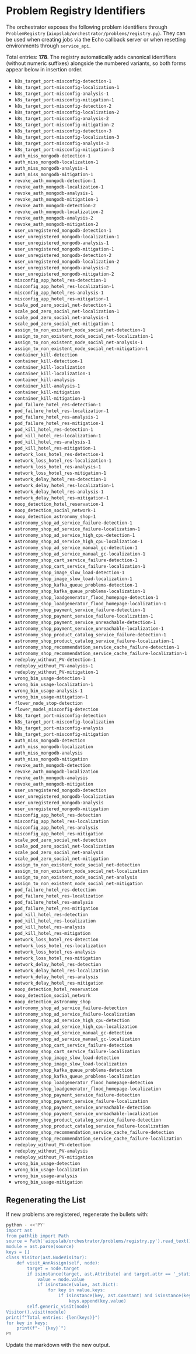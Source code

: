 # Problem Registry Identifiers

The orchestrator exposes the following problem identifiers through
`ProblemRegistry` (`aiopslab/orchestrator/problems/registry.py`). They can be
used when creating jobs via the Echo callback server or when resetting
environments through `service_api`.

Total entries: **178**. The registry automatically adds
canonical identifiers (without numeric suffixes) alongside the numbered
variants, so both forms appear below in insertion order.

- `k8s_target_port-misconfig-detection-1`
- `k8s_target_port-misconfig-localization-1`
- `k8s_target_port-misconfig-analysis-1`
- `k8s_target_port-misconfig-mitigation-1`
- `k8s_target_port-misconfig-detection-2`
- `k8s_target_port-misconfig-localization-2`
- `k8s_target_port-misconfig-analysis-2`
- `k8s_target_port-misconfig-mitigation-2`
- `k8s_target_port-misconfig-detection-3`
- `k8s_target_port-misconfig-localization-3`
- `k8s_target_port-misconfig-analysis-3`
- `k8s_target_port-misconfig-mitigation-3`
- `auth_miss_mongodb-detection-1`
- `auth_miss_mongodb-localization-1`
- `auth_miss_mongodb-analysis-1`
- `auth_miss_mongodb-mitigation-1`
- `revoke_auth_mongodb-detection-1`
- `revoke_auth_mongodb-localization-1`
- `revoke_auth_mongodb-analysis-1`
- `revoke_auth_mongodb-mitigation-1`
- `revoke_auth_mongodb-detection-2`
- `revoke_auth_mongodb-localization-2`
- `revoke_auth_mongodb-analysis-2`
- `revoke_auth_mongodb-mitigation-2`
- `user_unregistered_mongodb-detection-1`
- `user_unregistered_mongodb-localization-1`
- `user_unregistered_mongodb-analysis-1`
- `user_unregistered_mongodb-mitigation-1`
- `user_unregistered_mongodb-detection-2`
- `user_unregistered_mongodb-localization-2`
- `user_unregistered_mongodb-analysis-2`
- `user_unregistered_mongodb-mitigation-2`
- `misconfig_app_hotel_res-detection-1`
- `misconfig_app_hotel_res-localization-1`
- `misconfig_app_hotel_res-analysis-1`
- `misconfig_app_hotel_res-mitigation-1`
- `scale_pod_zero_social_net-detection-1`
- `scale_pod_zero_social_net-localization-1`
- `scale_pod_zero_social_net-analysis-1`
- `scale_pod_zero_social_net-mitigation-1`
- `assign_to_non_existent_node_social_net-detection-1`
- `assign_to_non_existent_node_social_net-localization-1`
- `assign_to_non_existent_node_social_net-analysis-1`
- `assign_to_non_existent_node_social_net-mitigation-1`
- `container_kill-detection`
- `container_kill-detection-1`
- `container_kill-localization`
- `container_kill-localization-1`
- `container_kill-analysis`
- `container_kill-analysis-1`
- `container_kill-mitigation`
- `container_kill-mitigation-1`
- `pod_failure_hotel_res-detection-1`
- `pod_failure_hotel_res-localization-1`
- `pod_failure_hotel_res-analysis-1`
- `pod_failure_hotel_res-mitigation-1`
- `pod_kill_hotel_res-detection-1`
- `pod_kill_hotel_res-localization-1`
- `pod_kill_hotel_res-analysis-1`
- `pod_kill_hotel_res-mitigation-1`
- `network_loss_hotel_res-detection-1`
- `network_loss_hotel_res-localization-1`
- `network_loss_hotel_res-analysis-1`
- `network_loss_hotel_res-mitigation-1`
- `network_delay_hotel_res-detection-1`
- `network_delay_hotel_res-localization-1`
- `network_delay_hotel_res-analysis-1`
- `network_delay_hotel_res-mitigation-1`
- `noop_detection_hotel_reservation-1`
- `noop_detection_social_network-1`
- `noop_detection_astronomy_shop-1`
- `astronomy_shop_ad_service_failure-detection-1`
- `astronomy_shop_ad_service_failure-localization-1`
- `astronomy_shop_ad_service_high_cpu-detection-1`
- `astronomy_shop_ad_service_high_cpu-localization-1`
- `astronomy_shop_ad_service_manual_gc-detection-1`
- `astronomy_shop_ad_service_manual_gc-localization-1`
- `astronomy_shop_cart_service_failure-detection-1`
- `astronomy_shop_cart_service_failure-localization-1`
- `astronomy_shop_image_slow_load-detection-1`
- `astronomy_shop_image_slow_load-localization-1`
- `astronomy_shop_kafka_queue_problems-detection-1`
- `astronomy_shop_kafka_queue_problems-localization-1`
- `astronomy_shop_loadgenerator_flood_homepage-detection-1`
- `astronomy_shop_loadgenerator_flood_homepage-localization-1`
- `astronomy_shop_payment_service_failure-detection-1`
- `astronomy_shop_payment_service_failure-localization-1`
- `astronomy_shop_payment_service_unreachable-detection-1`
- `astronomy_shop_payment_service_unreachable-localization-1`
- `astronomy_shop_product_catalog_service_failure-detection-1`
- `astronomy_shop_product_catalog_service_failure-localization-1`
- `astronomy_shop_recommendation_service_cache_failure-detection-1`
- `astronomy_shop_recommendation_service_cache_failure-localization-1`
- `redeploy_without_PV-detection-1`
- `redeploy_without_PV-analysis-1`
- `redeploy_without_PV-mitigation-1`
- `wrong_bin_usage-detection-1`
- `wrong_bin_usage-localization-1`
- `wrong_bin_usage-analysis-1`
- `wrong_bin_usage-mitigation-1`
- `flower_node_stop-detection`
- `flower_model_misconfig-detection`
- `k8s_target_port-misconfig-detection`
- `k8s_target_port-misconfig-localization`
- `k8s_target_port-misconfig-analysis`
- `k8s_target_port-misconfig-mitigation`
- `auth_miss_mongodb-detection`
- `auth_miss_mongodb-localization`
- `auth_miss_mongodb-analysis`
- `auth_miss_mongodb-mitigation`
- `revoke_auth_mongodb-detection`
- `revoke_auth_mongodb-localization`
- `revoke_auth_mongodb-analysis`
- `revoke_auth_mongodb-mitigation`
- `user_unregistered_mongodb-detection`
- `user_unregistered_mongodb-localization`
- `user_unregistered_mongodb-analysis`
- `user_unregistered_mongodb-mitigation`
- `misconfig_app_hotel_res-detection`
- `misconfig_app_hotel_res-localization`
- `misconfig_app_hotel_res-analysis`
- `misconfig_app_hotel_res-mitigation`
- `scale_pod_zero_social_net-detection`
- `scale_pod_zero_social_net-localization`
- `scale_pod_zero_social_net-analysis`
- `scale_pod_zero_social_net-mitigation`
- `assign_to_non_existent_node_social_net-detection`
- `assign_to_non_existent_node_social_net-localization`
- `assign_to_non_existent_node_social_net-analysis`
- `assign_to_non_existent_node_social_net-mitigation`
- `pod_failure_hotel_res-detection`
- `pod_failure_hotel_res-localization`
- `pod_failure_hotel_res-analysis`
- `pod_failure_hotel_res-mitigation`
- `pod_kill_hotel_res-detection`
- `pod_kill_hotel_res-localization`
- `pod_kill_hotel_res-analysis`
- `pod_kill_hotel_res-mitigation`
- `network_loss_hotel_res-detection`
- `network_loss_hotel_res-localization`
- `network_loss_hotel_res-analysis`
- `network_loss_hotel_res-mitigation`
- `network_delay_hotel_res-detection`
- `network_delay_hotel_res-localization`
- `network_delay_hotel_res-analysis`
- `network_delay_hotel_res-mitigation`
- `noop_detection_hotel_reservation`
- `noop_detection_social_network`
- `noop_detection_astronomy_shop`
- `astronomy_shop_ad_service_failure-detection`
- `astronomy_shop_ad_service_failure-localization`
- `astronomy_shop_ad_service_high_cpu-detection`
- `astronomy_shop_ad_service_high_cpu-localization`
- `astronomy_shop_ad_service_manual_gc-detection`
- `astronomy_shop_ad_service_manual_gc-localization`
- `astronomy_shop_cart_service_failure-detection`
- `astronomy_shop_cart_service_failure-localization`
- `astronomy_shop_image_slow_load-detection`
- `astronomy_shop_image_slow_load-localization`
- `astronomy_shop_kafka_queue_problems-detection`
- `astronomy_shop_kafka_queue_problems-localization`
- `astronomy_shop_loadgenerator_flood_homepage-detection`
- `astronomy_shop_loadgenerator_flood_homepage-localization`
- `astronomy_shop_payment_service_failure-detection`
- `astronomy_shop_payment_service_failure-localization`
- `astronomy_shop_payment_service_unreachable-detection`
- `astronomy_shop_payment_service_unreachable-localization`
- `astronomy_shop_product_catalog_service_failure-detection`
- `astronomy_shop_product_catalog_service_failure-localization`
- `astronomy_shop_recommendation_service_cache_failure-detection`
- `astronomy_shop_recommendation_service_cache_failure-localization`
- `redeploy_without_PV-detection`
- `redeploy_without_PV-analysis`
- `redeploy_without_PV-mitigation`
- `wrong_bin_usage-detection`
- `wrong_bin_usage-localization`
- `wrong_bin_usage-analysis`
- `wrong_bin_usage-mitigation`

## Regenerating the List

If new problems are registered, regenerate the bullets with:

```bash
python - <<'PY'
import ast
from pathlib import Path
source = Path('aiopslab/orchestrator/problems/registry.py').read_text()
module = ast.parse(source)
keys = []
class Visitor(ast.NodeVisitor):
    def visit_AnnAssign(self, node):
        target = node.target
        if isinstance(target, ast.Attribute) and target.attr == '_static_registry':
            value = node.value
            if isinstance(value, ast.Dict):
                for key in value.keys:
                    if isinstance(key, ast.Constant) and isinstance(key.value, str):
                        keys.append(key.value)
        self.generic_visit(node)
Visitor().visit(module)
print(f"Total entries: {len(keys)}")
for key in keys:
    print(f"- `{key}`")
PY
```

Update the markdown with the new output.
